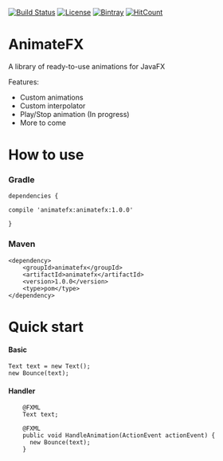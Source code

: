 [![Build Status](https://travis-ci.org/Typhon0/AnimateFX.svg?branch=master)](https://travis-ci.org/Typhon0/AnimateFX)
[![License](https://img.shields.io/badge/License-Apache%202.0-blue.svg)](https://opensource.org/licenses/Apache-2.0)
[![Bintray](https://api.bintray.com/packages/typhon0/AnimateFX/animatefx/images/download.svg)](https://bintray.com/typhon0/AnimateFX/animatefx)
[![HitCount](http://hits.dwyl.io/Typhon0/AnimateFX.svg)](http://hits.dwyl.io/Typhon0/AnimateFX)

# AnimateFX
A library of ready-to-use animations for JavaFX

Features:

* Custom animations
* Custom interpolator
* Play/Stop animation (In progress)
* More to come

# How to use

### Gradle
```
dependencies {

compile 'animatefx:animatefx:1.0.0'

}
```
### Maven

```
<dependency>
    <groupId>animatefx</groupId>
    <artifactId>animatefx</artifactId>
    <version>1.0.0</version>
    <type>pom</type>
</dependency>
```

# Quick start

#### Basic

```
Text text = new Text();
new Bounce(text);
```

#### Handler

```
    @FXML
    Text text;

    @FXML
    public void HandleAnimation(ActionEvent actionEvent) {
      new Bounce(text);
    }
```
